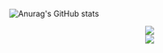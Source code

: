 ![Anurag's GitHub stats](https://github-readme-stats.vercel.app/api?username=AshenOneme&show_icons=true&theme=radical) 
<div align="center"> <img src="https://github-profile-trophy.vercel.app/?username=AshenOneme&no-frame=true" /> </div>  
<div align="center"> <img src="https://visitor-badge.glitch.me/badge?page_id=AshenOneme" /> </div>  
